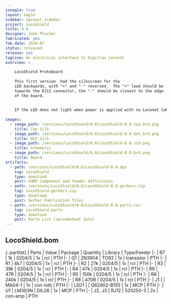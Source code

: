```yaml
---
iseagle: true
layout: eagle
sidebar: spcoast_sidebar
project: LocoShield
title: 0.0
designer: John Plocher
fabricated: yes
fab_date: 2010-07
status: released
release: yes
tagline: An electrical interface to Digitrax Loconet
overview: >
    
    LocoShield Protoboard
    
    This first version  had the silkscreen for the
    LED backwards, with "+" and "-" reversed.  The "+" lead should be
    towards the RJ12 connector, the "-" should be closest to the edge
    of the board.
    
    
    If the LED does not light when power is applied with no Loconet Cables attached, reverse the LED.
    
images:
  - image_path: /versions/LocoShield/0.0/LocoShield-0.0.top.brd.png
    title: Top Silk
  - image_path: /versions/LocoShield/0.0/LocoShield-0.0.bot.brd.png
    title: Bot Silk
  - image_path: /versions/LocoShield/0.0/LocoShield-0.0.sch.png
    title: Schematic
  - image_path: /versions/LocoShield/0.0/LocoShield-0.0.brd.png
    title: Board
artifacts:
  - path: /versions/LocoShield/0.0/LocoShield-0.0.dpv
    tag: LocoShield
    type: download
    post: CHMT Component and feeder definitions
  - path: /versions/LocoShield/0.0/LocoShield-0.0.gerbers.zip
    tag: LocoShield.gerbers.zip
    type: download
    post: Gerber Fabrication files
  - path: /versions/LocoShield/0.0/LocoShield-0.0.parts.csv
    tag: LocoShield.parts
    type: download
    post: Parts List (spreadsheet data)
---
```


## LocoShield.bom

{:.partlist}
| Parts | Value | Package | Quantity | Library | Type/Feeder
|-
| R7 | 1k | 0204/5 | 1x | rcl | PTH
|-
| Q1 | 2N3904 | TO92 | 1x | transistor | PTH
|-
| R1 | 4k7 | 0204/5 | 1x | rcl | PTH
|-
| R2 | 27k | 0204/5 | 1x | rcl | PTH
|-
| R3 | 39k | 0204/5 | 1x | rcl | PTH
|-
| R4 | 47k | 0204/5 | 1x | rcl | PTH
|-
| R9 | 47R | 0204/5 | 1x | rcl | PTH
|-
| R5 | 150k | 0204/5 | 1x | rcl | PTH
|-
| R6 | 240k | 0204/5 | 1x | rcl | PTH
|-
| R8 | 470R | 0204/5 | 1x | rcl | PTH
|-
| J1 |  | MA04-1 | 1x | con-lstb | PTH
|-
| LED1 |  | Q62902-B155 | 1x | MCP | PTH
|-
| U1 | LM393N | DIL08 | 1x | MCP | PTH
|-
| J2, J3 | RJ12 | 520250-3 | 2x | con-amp | PTH

